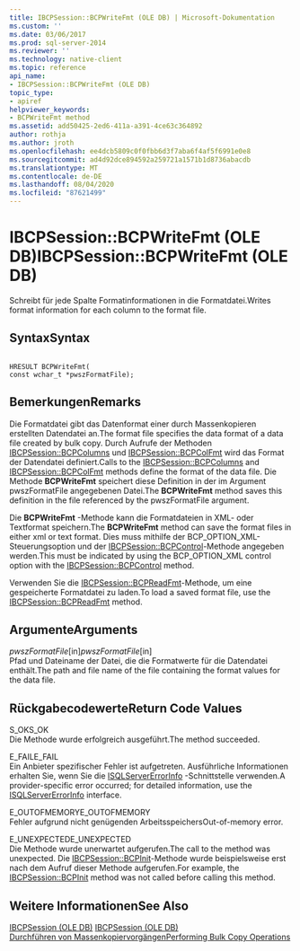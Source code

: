 ```yaml
---
title: IBCPSession::BCPWriteFmt (OLE DB) | Microsoft-Dokumentation
ms.custom: ''
ms.date: 03/06/2017
ms.prod: sql-server-2014
ms.reviewer: ''
ms.technology: native-client
ms.topic: reference
api_name:
- IBCPSession::BCPWriteFmt (OLE DB)
topic_type:
- apiref
helpviewer_keywords:
- BCPWriteFmt method
ms.assetid: add50425-2ed6-411a-a391-4ce63c364892
author: rothja
ms.author: jroth
ms.openlocfilehash: ee4dcb5809c0f0fbb6d3f7aba6f4af5f6991e0e8
ms.sourcegitcommit: ad4d92dce894592a259721a1571b1d8736abacdb
ms.translationtype: MT
ms.contentlocale: de-DE
ms.lasthandoff: 08/04/2020
ms.locfileid: "87621499"
---
```

# <a name="ibcpsessionbcpwritefmt-ole-db"></a><span data-ttu-id="d9950-102">IBCPSession::BCPWriteFmt (OLE DB)</span><span class="sxs-lookup"><span data-stu-id="d9950-102">IBCPSession::BCPWriteFmt (OLE DB)</span></span>
  <span data-ttu-id="d9950-103">Schreibt für jede Spalte Formatinformationen in die Formatdatei.</span><span class="sxs-lookup"><span data-stu-id="d9950-103">Writes format information for each column to the format file.</span></span>  
  
## <a name="syntax"></a><span data-ttu-id="d9950-104">Syntax</span><span class="sxs-lookup"><span data-stu-id="d9950-104">Syntax</span></span>  
  
```  
  
HRESULT BCPWriteFmt(   
const wchar_t *pwszFormatFile);  
```  
  
## <a name="remarks"></a><span data-ttu-id="d9950-105">Bemerkungen</span><span class="sxs-lookup"><span data-stu-id="d9950-105">Remarks</span></span>  
 <span data-ttu-id="d9950-106">Die Formatdatei gibt das Datenformat einer durch Massenkopieren erstellten Datendatei an.</span><span class="sxs-lookup"><span data-stu-id="d9950-106">The format file specifies the data format of a data file created by bulk copy.</span></span> <span data-ttu-id="d9950-107">Durch Aufrufe der Methoden [IBCPSession::BCPColumns](ibcpsession-bcpcolumns-ole-db.md) und [IBCPSession::BCPColFmt](ibcpsession-bcpcolfmt-ole-db.md) wird das Format der Datendatei definiert.</span><span class="sxs-lookup"><span data-stu-id="d9950-107">Calls to the [IBCPSession::BCPColumns](ibcpsession-bcpcolumns-ole-db.md) and [IBCPSession::BCPColFmt](ibcpsession-bcpcolfmt-ole-db.md) methods define the format of the data file.</span></span> <span data-ttu-id="d9950-108">Die Methode **BCPWriteFmt** speichert diese Definition in der im Argument pwszFormatFile angegebenen Datei.</span><span class="sxs-lookup"><span data-stu-id="d9950-108">The **BCPWriteFmt** method saves this definition in the file referenced by the pwszFormatFile argument.</span></span>  
  
 <span data-ttu-id="d9950-109">Die **BCPWriteFmt** -Methode kann die Formatdateien in XML- oder Textformat speichern.</span><span class="sxs-lookup"><span data-stu-id="d9950-109">The **BCPWriteFmt** method can save the format files in either xml or text format.</span></span> <span data-ttu-id="d9950-110">Dies muss mithilfe der BCP_OPTION_XML-Steuerungsoption und der [IBCPSession::BCPControl](ibcpsession-bcpcontrol-ole-db.md)-Methode angegeben werden.</span><span class="sxs-lookup"><span data-stu-id="d9950-110">This must be indicated by using the BCP_OPTION_XML control option with the [IBCPSession::BCPControl](ibcpsession-bcpcontrol-ole-db.md) method.</span></span>  
  
 <span data-ttu-id="d9950-111">Verwenden Sie die [IBCPSession::BCPReadFmt](ibcpsession-bcpreadfmt-ole-db.md)-Methode, um eine gespeicherte Formatdatei zu laden.</span><span class="sxs-lookup"><span data-stu-id="d9950-111">To load a saved format file, use the [IBCPSession::BCPReadFmt](ibcpsession-bcpreadfmt-ole-db.md) method.</span></span>  
  
## <a name="arguments"></a><span data-ttu-id="d9950-112">Argumente</span><span class="sxs-lookup"><span data-stu-id="d9950-112">Arguments</span></span>  
 <span data-ttu-id="d9950-113">*pwszFormatFile*[in]</span><span class="sxs-lookup"><span data-stu-id="d9950-113">*pwszFormatFile*[in]</span></span>  
 <span data-ttu-id="d9950-114">Pfad und Dateiname der Datei, die die Formatwerte für die Datendatei enthält.</span><span class="sxs-lookup"><span data-stu-id="d9950-114">The path and file name of the file containing the format values for the data file.</span></span>  
  
## <a name="return-code-values"></a><span data-ttu-id="d9950-115">Rückgabecodewerte</span><span class="sxs-lookup"><span data-stu-id="d9950-115">Return Code Values</span></span>  
 <span data-ttu-id="d9950-116">S_OK</span><span class="sxs-lookup"><span data-stu-id="d9950-116">S_OK</span></span>  
 <span data-ttu-id="d9950-117">Die Methode wurde erfolgreich ausgeführt.</span><span class="sxs-lookup"><span data-stu-id="d9950-117">The method succeeded.</span></span>  
  
 <span data-ttu-id="d9950-118">E_FAIL</span><span class="sxs-lookup"><span data-stu-id="d9950-118">E_FAIL</span></span>  
 <span data-ttu-id="d9950-119">Ein Anbieter spezifischer Fehler ist aufgetreten. Ausführliche Informationen erhalten Sie, wenn Sie die [ISQLServerErrorInfo](../../database-engine/dev-guide/isqlservererrorinfo-ole-db.md) -Schnittstelle verwenden.</span><span class="sxs-lookup"><span data-stu-id="d9950-119">A provider-specific error occurred; for detailed information, use the [ISQLServerErrorInfo](../../database-engine/dev-guide/isqlservererrorinfo-ole-db.md) interface.</span></span>  
  
 <span data-ttu-id="d9950-120">E_OUTOFMEMORY</span><span class="sxs-lookup"><span data-stu-id="d9950-120">E_OUTOFMEMORY</span></span>  
 <span data-ttu-id="d9950-121">Fehler aufgrund nicht genügenden Arbeitsspeichers</span><span class="sxs-lookup"><span data-stu-id="d9950-121">Out-of-memory error.</span></span>  
  
 <span data-ttu-id="d9950-122">E_UNEXPECTED</span><span class="sxs-lookup"><span data-stu-id="d9950-122">E_UNEXPECTED</span></span>  
 <span data-ttu-id="d9950-123">Die Methode wurde unerwartet aufgerufen.</span><span class="sxs-lookup"><span data-stu-id="d9950-123">The call to the method was unexpected.</span></span> <span data-ttu-id="d9950-124">Die [IBCPSession::BCPInit](ibcpsession-bcpinit-ole-db.md)-Methode wurde beispielsweise erst nach dem Aufruf dieser Methode aufgerufen.</span><span class="sxs-lookup"><span data-stu-id="d9950-124">For example, the [IBCPSession::BCPInit](ibcpsession-bcpinit-ole-db.md) method was not called before calling this method.</span></span>  
  
## <a name="see-also"></a><span data-ttu-id="d9950-125">Weitere Informationen</span><span class="sxs-lookup"><span data-stu-id="d9950-125">See Also</span></span>  
 <span data-ttu-id="d9950-126">[IBCPSession &#40;OLE DB&#41;](ibcpsession-ole-db.md) </span><span class="sxs-lookup"><span data-stu-id="d9950-126">[IBCPSession &#40;OLE DB&#41;](ibcpsession-ole-db.md) </span></span>  
 [<span data-ttu-id="d9950-127">Durchführen von Massenkopiervorgängen</span><span class="sxs-lookup"><span data-stu-id="d9950-127">Performing Bulk Copy Operations</span></span>](../native-client/features/performing-bulk-copy-operations.md)  
  
  
